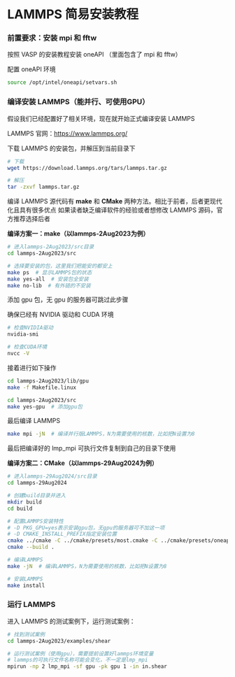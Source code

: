 # LAMMPS 简易安装教程

### 前置要求：安装 mpi 和 fftw

按照 VASP 的安装教程安装 oneAPI （里面包含了 mpi 和 fftw）

配置 oneAPI 环境

```bash
source /opt/intel/oneapi/setvars.sh
```



### 编译安装 LAMMPS（能并行、可使用GPU）

假设我们已经配置好了相关环境，现在就开始正式编译安装 LAMMPS

LAMMPS 官网：https://www.lammps.org/

下载 LAMMPS 的安装包，并解压到当前目录下

```bash
# 下载
wget https://download.lammps.org/tars/lammps.tar.gz

# 解压
tar -zxvf lammps.tar.gz
```

编译 LAMMPS 源代码有 **make** 和 **CMake** 两种方法。相比于前者，后者更现代化且具有很多优点
如果读者缺乏编译软件的经验或者想修改 LAMMPS 源码，官方推荐选择后者

**编译方案一：make（以lammps-2Aug2023为例）**

```bash
# 进入lammps-2Aug2023/src目录
cd lammps-2Aug2023/src

# 选择要安装的包，这里我们把能安的都安上
make ps  # 显示LAMMPS包的状态
make yes-all  # 安装包全安装
make no-lib  # 有外链的不安装
```

添加 gpu 包，无 gpu 的服务器可跳过此步骤

确保已经有 NVIDIA 驱动和 CUDA 环境

```bash
# 检查NVIDIA驱动
nvidia-smi

# 检查CUDA环境
nvcc -V
```

接着进行如下操作

```bash
cd lammps-2Aug2023/lib/gpu
make -f Makefile.linux

cd lammps-2Aug2023/src
make yes-gpu  # 添加gpu包
```

最后编译 LAMMPS

```bash
make mpi -jN  # 编译并行版LAMMPS，N为需要使用的核数，比如把N设置为8
```

最后把编译好的 lmp_mpi 可执行文件复制到自己的目录下使用

**编译方案二：CMake（以lammps-29Aug2024为例）**

```bash
# 进入lammps-29Aug2024/src目录
cd lammps-29Aug2024

# 创建build目录并进入
mkdir build
cd build

# 配置LAMMPS安装特性
# -D PKG_GPU=yes表示安装gpu包，无gpu的服务器可不加这一项
# -D CMAKE_INSTALL_PREFIX指定安装位置
cmake ../cmake -C ../cmake/presets/most.cmake -C ../cmake/presets/oneapi.cmake -D BUILD_OMP=no -D PKG_GPU=yes -D CMAKE_INSTALL_PREFIX=/home/peter/software/lammps/29Aug2024/
cmake --build .

# 编译LAMMPS
make -jN  # 编译LAMMPS，N为需要使用的核数，比如把N设置为8

# 安装LAMMPS
make install 
```



### 运行 LAMMPS

进入 LAMMPS 的测试案例下，运行测试案例：

```bash
# 找到测试案例
cd lammps-2Aug2023/examples/shear

# 运行测试案例（使用gpu），需要提前设置好lammps环境变量
# lammps的可执行文件名称可能会变化，不一定是lmp_mpi
mpirun -np 2 lmp_mpi -sf gpu -pk gpu 1 -in in.shear
```

